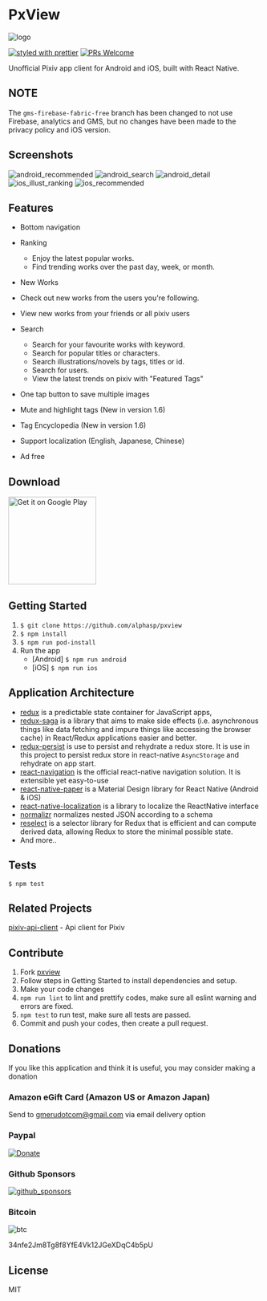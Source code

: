 # PxView
![logo](./src/images/logo.png)

[![styled with prettier](https://img.shields.io/badge/styled_with-prettier-ff69b4.svg)](https://github.com/prettier/prettier)
[![PRs Welcome](https://img.shields.io/badge/PRs-welcome-brightgreen.svg)](https://github.com/alphasp/pxview/pulls)

Unofficial Pixiv app client for Android and iOS, built with React Native.

## NOTE
The `gms-firebase-fabric-free` branch has been changed to not use Firebase, analytics and GMS, but no changes have been made to the privacy policy and iOS version.

## Screenshots
![android_recommended](./screenshots/android/1.png)
![android_search](./screenshots/android/2.png)
![android_detail](./screenshots/android/3.png)
![ios_illust_ranking](./screenshots/ios/1.png)
![ios_recommended](./screenshots/ios/2.png)

## Features
- Bottom navigation
- Ranking
	- Enjoy the latest popular works.
 	- Find trending works over the past day, week, or month.

- New Works
 - Check out new works from the users you're following.
 - View new works from your friends or all pixiv users

- Search
	- Search for your favourite works with keyword.
 	- Search for popular titles or characters.
 	- Search illustrations/novels by tags, titles or id.
 	- Search for users.
 	- View the latest trends on pixiv with "Featured Tags"
- One tap button to save multiple images
- Mute and highlight tags (New in version 1.6)
- Tag Encyclopedia (New in version 1.6)
- Support localization (English, Japanese, Chinese)
- Ad free



## Download 
<a href='https://play.google.com/store/apps/details?id=com.utopia.pxview&pcampaignid=MKT-Other-global-all-co-prtnr-py-PartBadge-Mar2515-1'><img alt='Get it on Google Play' src='https://play.google.com/intl/en_us/badges/images/generic/en_badge_web_generic.png' width="175" /></a>


## Getting Started
1. `$ git clone https://github.com/alphasp/pxview`
2. `$ npm install`
3. `$ npm run pod-install`
4.	Run the app
	- [Android] `$ npm run android`
	- [iOS] `$ npm run ios`

## Application Architecture
- [redux](https://github.com/reactjs/redux) is a predictable state container for JavaScript apps, 
- [redux-saga](https://github.com/yelouafi/redux-saga/) is a library that aims to make side effects (i.e. asynchronous things like data fetching and impure things like accessing the browser cache) in React/Redux applications easier and better.
- [redux-persist]() is use to persist and rehydrate a redux store. It is use in this project to persist redux store in react-native `AsyncStorage` and rehydrate on app start.
- [react-navigation](https://github.com/react-community/react-navigation) is the official react-native navigation solution. It is extensible yet easy-to-use
- [react-native-paper](https://github.com/callstack/react-native-paper) is a Material Design library for React Native (Android & iOS)
- [react-native-localization](https://github.com/stefalda/ReactNativeLocalization) is a library to localize the ReactNative interface
- [normalizr](https://github.com/paularmstrong/normalizr) normalizes nested JSON according to a schema
- [reselect](https://github.com/reactjs/reselect) is a selector library for Redux that is efficient and can compute derived data, allowing Redux to store the minimal possible state.
- And more..


## Tests
```
$ npm test
```

## Related Projects
[pixiv-api-client](https://github.com/alphasp/pixiv-api-client) - Api client for Pixiv

## Contribute
1. Fork [pxview](https://github.com/alphasp/pxview)
2. Follow steps in Getting Started to install dependencies and setup.
3. Make your code changes
4. `npm run lint` to lint and prettify codes, make sure all eslint warning and errors are fixed.
5. `npm test` to run test, make sure all tests are passed.
6. Commit and push your codes, then create a pull request.

## Donations
If you like this application and think it is useful, you may consider making a donation

### Amazon eGift Card (Amazon US or Amazon Japan)
Send to gmerudotcom@gmail.com via email delivery option

### Paypal
[![Donate](https://www.paypalobjects.com/en_US/i/btn/btn_donateCC_LG.gif)](https://www.paypal.me/hkkuah)

### Github Sponsors
[![github_sponsors](./donations/github_sponsor.png)](https://github.com/sponsors/alphasp)

### Bitcoin
![btc](./donations/btc.png)

34nfe2Jm8Tg8f8YfE4Vk12JGeXDqC4b5pU


## License

MIT